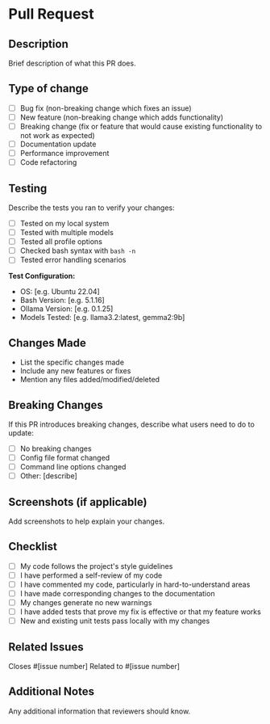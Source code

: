 # Pull Request

## Description
Brief description of what this PR does.

## Type of change
- [ ] Bug fix (non-breaking change which fixes an issue)
- [ ] New feature (non-breaking change which adds functionality)
- [ ] Breaking change (fix or feature that would cause existing functionality to not work as expected)
- [ ] Documentation update
- [ ] Performance improvement
- [ ] Code refactoring

## Testing
Describe the tests you ran to verify your changes:

- [ ] Tested on my local system
- [ ] Tested with multiple models
- [ ] Tested all profile options
- [ ] Checked bash syntax with `bash -n`
- [ ] Tested error handling scenarios

**Test Configuration:**
- OS: [e.g. Ubuntu 22.04]
- Bash Version: [e.g. 5.1.16]
- Ollama Version: [e.g. 0.1.25]
- Models Tested: [e.g. llama3.2:latest, gemma2:9b]

## Changes Made
- List the specific changes made
- Include any new features or fixes
- Mention any files added/modified/deleted

## Breaking Changes
If this PR introduces breaking changes, describe what users need to do to update:

- [ ] No breaking changes
- [ ] Config file format changed
- [ ] Command line options changed
- [ ] Other: [describe]

## Screenshots (if applicable)
Add screenshots to help explain your changes.

## Checklist
- [ ] My code follows the project's style guidelines
- [ ] I have performed a self-review of my code
- [ ] I have commented my code, particularly in hard-to-understand areas
- [ ] I have made corresponding changes to the documentation
- [ ] My changes generate no new warnings
- [ ] I have added tests that prove my fix is effective or that my feature works
- [ ] New and existing unit tests pass locally with my changes

## Related Issues
Closes #[issue number]
Related to #[issue number]

## Additional Notes
Any additional information that reviewers should know.